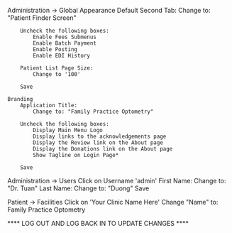 Administration -> Global
    Appearance
        Default Second Tab:
            Change to: "Patient Finder Screen"
            
        Uncheck the following boxes:
            Enable Fees Submenus
            Enable Batch Payment
            Enable Posting
            Enable EDI History
            
        Patient List Page Size:
            Change to '100'
            
        Save
        
    Branding
        Application Title:
            Change to: "Family Practice Optometry"
        
        Uncheck the following boxes:
            Display Main Menu Logo
            Display links to the acknowledgements page
            Display the Review link on the About page
            Display the Donations link on the About page
            Show Tagline on Login Page*
            
        Save
        
Administration -> Users
    Click on Username 'admin'
        First Name:
            Change to: "Dr. Tuan"
        Last Name:
            Change to: "Duong"
        Save

Patient -> Facilities
    Click on 'Your Clinic Name Here'
        Change "Name" to:
            Family Practice Optometry
            
**** LOG OUT AND LOG BACK IN TO UPDATE CHANGES ****

          
            
